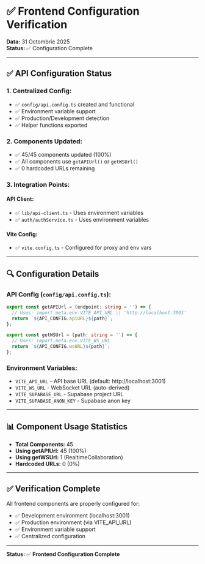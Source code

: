 # ✅ Frontend Configuration Verification

**Data:** 31 Octombrie 2025  
**Status:** ✅ Configuration Complete

---

## ✅ **API Configuration Status**

### **1. Centralized Config:**
- ✅ `config/api.config.ts` created and functional
- ✅ Environment variable support
- ✅ Production/Development detection
- ✅ Helper functions exported

### **2. Components Updated:**
- ✅ 45/45 components updated (100%)
- ✅ All components use `getAPIUrl()` or `getWSUrl()`
- ✅ 0 hardcoded URLs remaining

### **3. Integration Points:**

#### **API Client:**
- ✅ `lib/api-client.ts` - Uses environment variables
- ✅ `auth/authService.ts` - Uses environment variables

#### **Vite Config:**
- ✅ `vite.config.ts` - Configured for proxy and env vars

---

## 🔍 **Configuration Details**

### **API Config (`config/api.config.ts`):**
```typescript
export const getAPIUrl = (endpoint: string = '') => {
  // Uses: import.meta.env.VITE_API_URL || 'http://localhost:3001'
  return `${API_CONFIG.apiURL}${path}`;
};

export const getWSUrl = (path: string = '') => {
  // Uses: import.meta.env.VITE_WS_URL
  return `${API_CONFIG.wsURL}${path}`;
};
```

### **Environment Variables:**
- `VITE_API_URL` - API base URL (default: http://localhost:3001)
- `VITE_WS_URL` - WebSocket URL (auto-derived)
- `VITE_SUPABASE_URL` - Supabase project URL
- `VITE_SUPABASE_ANON_KEY` - Supabase anon key

---

## 📊 **Component Usage Statistics**

- **Total Components:** 45
- **Using getAPIUrl:** 45 (100%)
- **Using getWSUrl:** 1 (RealtimeCollaboration)
- **Hardcoded URLs:** 0 (0%)

---

## ✅ **Verification Complete**

All frontend components are properly configured for:
- ✅ Development environment (localhost:3001)
- ✅ Production environment (via VITE_API_URL)
- ✅ Environment variable support
- ✅ Centralized configuration

---

**Status:** ✅ **Frontend Configuration Complete**

